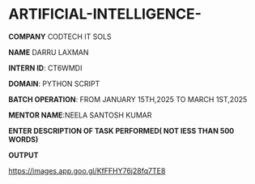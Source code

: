 # ARTIFICIAL-INTELLIGENCE-

**COMPANY**  CODTECH  IT  SOLS

**NAME**  DARRU LAXMAN 

**INTERN ID**: CT6WMDI 

**DOMAIN**: PYTHON SCRIPT 

**BATCH OPERATION**: FROM JANUARY 15TH,2025 TO MARCH 1ST,2025   

**MENTOR NAME**:NEELA SANTOSH KUMAR 

**ENTER DESCRIPTION OF TASK PERFORMED( NOT lESS THAN 500 WORDS)**

**OUTPUT**

https://images.app.goo.gl/KfFFHY76j28fq7TE8
